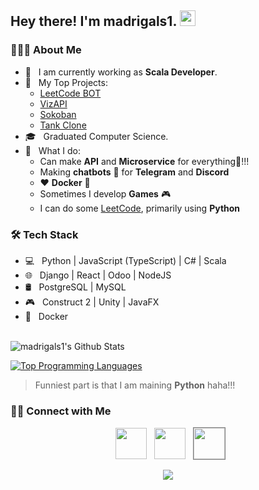 <h2> Hey there! I'm madrigals1. <img src="https://gist.githubusercontent.com/arunprakashpj/48aa20057048b46c6f9ba9d114a8b76f/raw/69a9d496f651091a509ea8d9913c4aef5c419afb/Hi.gif" width="25"></h2>

<h3> 👨🏻‍💻 About Me </h3>

- 🔭 &nbsp; I am currently working as **Scala Developer**.
- 🤔 &nbsp; My Top Projects:
  - [LeetCode BOT](https://github.com/madrigals1/leetcode_bot)
  - [VizAPI](https://github.com/madrigals1/vizapi)
  - [Sokoban](https://github.com/madrigals1/sokoban)
  - [Tank Clone](https://github.com/madrigals1/tank2)
- 🎓 &nbsp; Graduated Computer Science.
- 💼 &nbsp; What I do:
  - Can make **API** and **Microservice** for everything🎉!!!
  - Making **chatbots** 🤖 for **Telegram** and **Discord**
  - ❤️ **Docker** 🐳 
  - Sometimes I develop **Games** 🎮
  - I can do some [LeetCode](https://leetcode.com/madrigals1/), primarily using **Python**

<h3>🛠 Tech Stack</h3>

- 💻 &nbsp; Python | JavaScript (TypeScript) | C# | Scala
- 🌐 &nbsp; Django | React | Odoo | NodeJS
- 🛢 &nbsp; PostgreSQL | MySQL
- 🎮 &nbsp; Construct 2 | Unity | JavaFX
- 🔘 &nbsp; Docker

<br>

<img align="center" src="https://github-readme-stats.vercel.app/api?username=madrigals1&include_all_commits=true&count_private=true&show_icons=true&line_height=20&title_color=7A7ADB&icon_color=2234AE&text_color=D3D3D3&bg_color=0,000000,130F40" alt="madrigals1's Github Stats">

</br>

[![Top Programming Languages](https://github-readme-stats.vercel.app/api/top-langs/?username=madrigals1&layout=compact&text_color=daf7dc&bg_color=151515)](https://github.com/madrigals1/github-readme-stats)

> Funniest part is that I am maining **Python** haha!!!


<h3> 🤝🏻 Connect with Me </h3>

<p align="center">
&nbsp; <a href="https://www.linkedin.com/in/madrigals1/" target="_blank" rel="noopener noreferrer"><img src="https://img.icons8.com/plasticine/100/000000/linkedin.png" width="50" /></a>
&nbsp; <a href="mailto:sabyrbayev.adi32@gmail.com" target="_blank" rel="noopener noreferrer"><img src="https://img.icons8.com/plasticine/100/000000/gmail.png"  width="50" /></a>
&nbsp; <a href="https://leetcode.com/madrigals1/" target="_blank" rel="noopener noreferrer"><img style="border: 1px solid gray;" src="https://user-images.githubusercontent.com/32040901/79929570-197c2480-8414-11ea-9358-c92a53916a7f.png"  width="50" /></a>
</p>

<p align="center">
<img src="https://visitor-badge.laobi.icu/badge?page_id=madrigals1" id="counter">
</p>
